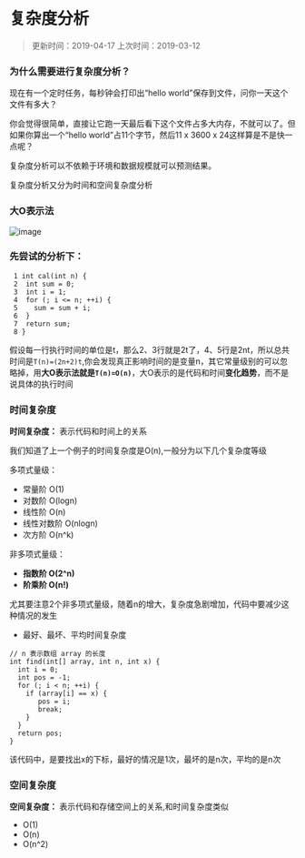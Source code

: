 # 复杂度分析

> 更新时间：2019-04-17
> 上次时间：2019-03-12

### 为什么需要进行复杂度分析？

现在有一个定时任务，每秒钟会打印出“hello world”保存到文件，问你一天这个文件有多大？

你会觉得很简单，直接让它跑一天最后看下这个文件占多大内存，不就可以了。但如果你算出一个“hello world”占11个字节，然后11 x 3600 x 24这样算是不是快一点呢？

复杂度分析可以不依赖于环境和数据规模就可以预测结果。

复杂度分析又分为时间和空间复杂度分析

### 大O表示法

![image](https://static001.geekbang.org/resource/image/49/04/497a3f120b7debee07dc0d03984faf04.jpg)



### 先尝试的分析下：

```
 1 int cal(int n) {
 2  int sum = 0;
 3  int i = 1;
 4  for (; i <= n; ++i) {
 5    sum = sum + i;
 6  }
 7  return sum;
 8 }

```

假设每一行执行时间的单位是t，那么2、3行就是2t了，4、5行是2nt，所以总共时间是`T(n)=(2n+2)t`,你会发现真正影响时间的是变量n，其它常量级别的可以忽略掉，用**大O表示法就是`T(n)=O(n)`**，大O表示的是代码和时间**变化趋势**，而不是说具体的执行时间

### 时间复杂度

**时间复杂度：**
表示代码和时间上的关系

我们知道了上一个例子的时间复杂度是O(n),一般分为以下几个复杂度等级

多项式量级：

- 常量阶 O(1)
- 对数阶 O(logn)
- 线性阶 O(n)
- 线性对数阶 O(nlogn)
- 次方阶 O(n^k)

非多项式量级：

- **指数阶 O(2^n)**
- **阶乘阶 O(n!)**

尤其要注意2个非多项式量级，随着n的增大，复杂度急剧增加，代码中要减少这种情况的发生

- 最好、最坏、平均时间复杂度

```
// n 表示数组 array 的长度
int find(int[] array, int n, int x) {
  int i = 0;
  int pos = -1;
  for (; i < n; ++i) {
    if (array[i] == x) {
       pos = i;
       break;
    }
  }
  return pos;
}
```

该代码中，是要找出x的下标，最好的情况是1次，最坏的是n次，平均的是n次

### 空间复杂度

**空间复杂度：**
表示代码和存储空间上的关系,和时间复杂度类似

- O(1)
- O(n)
- O(n^2)